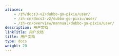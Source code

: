```yaml
---
aliases:
    - /zh/docs3-v2/dubbo-go-pixiu/user/
    - /zh-cn/docs3-v2/dubbo-go-pixiu/user/
    - /zh-cn/overview/mannual/dubbo-go-pixiu/user/
description: 用户文档
linkTitle: 用户文档
title: 用户文档
type: docs
weight: 20
---
```

